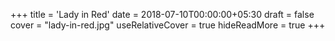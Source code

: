 +++
title = 'Lady in Red'
date = 2018-07-10T00:00:00+05:30
draft = false
cover = "lady-in-red.jpg"
useRelativeCover = true
hideReadMore = true
+++
